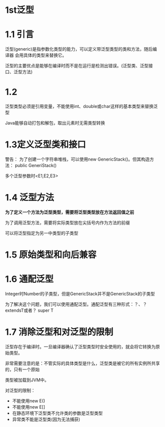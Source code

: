 # 1st泛型
1.1 引言
===
泛型(generic)是指参数化类型的能力，可以定义带泛型类型的类和方法，随后编译器
会用具体的类型来替换它。

泛型的主要优点是能够在编译时而不是在运行是检测出错误。(泛型类、泛型接口、泛型方法)

1.2 
===
泛型类型必须是引用变量，不能使用int、double或char这样的基本类型来替换泛型

Java能够自动打包和解包，取出元素时无需类型转换

1.3定义泛型类和接口
===
警告：
为了创建一个字符串堆栈，可以使用new GenericStack<String>()。但其构造方法：
public GeneriStack()

多个泛型参数时<E1,E2,E3>

1.4 泛型方法
===
**为了定义一个方法为泛型类型，需要将泛型类型放在方法返回值之前**

为了调用泛型方法，需要将实际类型放在尖括号内作为方法的前缀

可以将泛型指定为另一中类型的子类型

1.5 原始类型和向后兼容
===


1.6 通配泛型
===
Integer时Number的子类型，但是GenericStack<Integer>并不是GenericStack<Number>的子类型

为了解决这个问题，我们可以使用通配泛型。通配泛型有三种形式：？、？extendsT或者？ super T

1.7 消除泛型和对泛型的限制
===
泛型存在于编译时。一旦编译器确认了泛型类型时安全使用的，就会将它转换为原始类型。

非常需要注意的是：不管实际的具体类型是什么，泛型类是被它的所有实例所共享的，只有一个原始

类型被加载到JVM中。

对泛型的限制：
- 不能使用new E()
- 不能使用new E[] 
- 在静态环境下泛型类不允许类的参数是泛型类型
- 异常类不能是泛型类(因为无法捕获)

